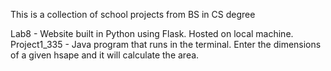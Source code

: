 This is a collection of school projects from BS in CS degree

Lab8 - Website built in Python using Flask. Hosted on local machine.
Project1_335 - Java program that runs in the terminal. Enter the dimensions of a given hsape and it will calculate the area. 
